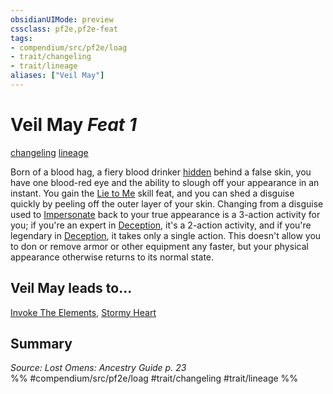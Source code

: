 ```yaml
---
obsidianUIMode: preview
cssclass: pf2e,pf2e-feat
tags:
- compendium/src/pf2e/loag
- trait/changeling
- trait/lineage
aliases: ["Veil May"]
---
```

# Veil May  *Feat 1*  
[changeling](../../rules/traits/changeling-b1.md)  [lineage](../../rules/traits/lineage-apg.md)  


Born of a blood hag, a fiery blood drinker [hidden](../../rules/conditions.md#Hidden) behind a false skin, you have one blood-red eye and the ability to slough off your appearance in an instant. You gain the [Lie to Me](lie-to-me.md) skill feat, and you can shed a disguise quickly by peeling off the outer layer of your skin. Changing from a disguise used to [Impersonate](../../rules/actions/impersonate.md) back to your true appearance is a 3-action activity for you; if you're an expert in [Deception](../skills.md#Deception), it's a 2-action activity, and if you're legendary in [Deception](../skills.md#Deception), it takes only a single action. This doesn't allow you to don or remove armor or other equipment any faster, but your physical appearance otherwise returns to its normal state.

## Veil May leads to...

[Invoke The Elements](invoke-the-elements-loag.md), [Stormy Heart](stormy-heart-loag.md)

## Summary

*Source: Lost Omens: Ancestry Guide p. 23*  
%% #compendium/src/pf2e/loag #trait/changeling #trait/lineage %%